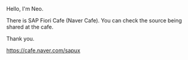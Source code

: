 Hello, I'm Neo.

There is SAP Fiori Cafe (Naver Cafe). You can check the source being shared at the cafe.

Thank you.

https://cafe.naver.com/sapux

